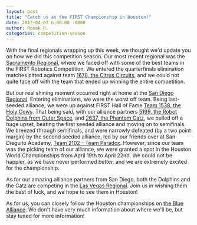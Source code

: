```yaml
---
layout: post
title: "Catch us at the FIRST Championship in Houston!"
date: 2017-04-07 6:00:00 -0800
author: Ronak R.
categories: competition-season
---
```


With the final regionals wrapping up this week, we thought we'd update you on how we did this competition season. Our most recent regional was the [Sacramento Regional](https://www.thebluealliance.com/event/2017cada), where we faced off with some of the best teams in the FIRST Robotics Competition. We entered the quarterfinals elimination matches pitted against team [1678, the Citrus Circuits](https://modmealsonmendenhall.files.wordpress.com/2010/04/lemon1.jpg), and we could not quite face off with the team that ended up winning the entire competition.

But our real shining moment occurred right at home at the [San Diego Regional](https://www.thebluealliance.com/event/2017casd). Entering eliminations, we were the worst off team. Being last-seeded alliance, we were up against FIRST Hall of Fame [Team 1538, the Holy Cows](https://www.thebluealliance.com/team/1538). That being said, with our alliance partners [5199, the Robot Dolphins from Outer Space](https://www.thebluealliance.com/team/5199), and [2637, the Phantom Catz](https://www.thebluealliance.com/team/2637), we pulled off a huge upset, beating the first seeded alliance and moving on to semifinals. We breezed through semifinals, and were narrowly defeated (by a two point margin) by the second seeded alliance, led by our friends over at San Dieguito Academy, [Team 2102 - Team Paradox](https://www.thebluealliance.com/team/2102/). However, since our team was the picking team of our alliance, we were granted a spot in the Houston World Championships from April 19th to April 22nd. We could not be happier, as we have never performed better, and we are extremely excited for the championship.

As for our amazing alliance partners from San Diego, both the Dolphins and the Catz are competing in the [Las Vegas Regional](https://www.thebluealliance.com/event/2017nvlv). Join us in wishing them the best of luck, and we hope to see them in Houston!

As for us, you can closely follow the Houston championships on [the Blue Alliance](https://www.thebluealliance.com/event/2017cmptx). We don't have very much information about where we'll be, but stay tuned for more information!
